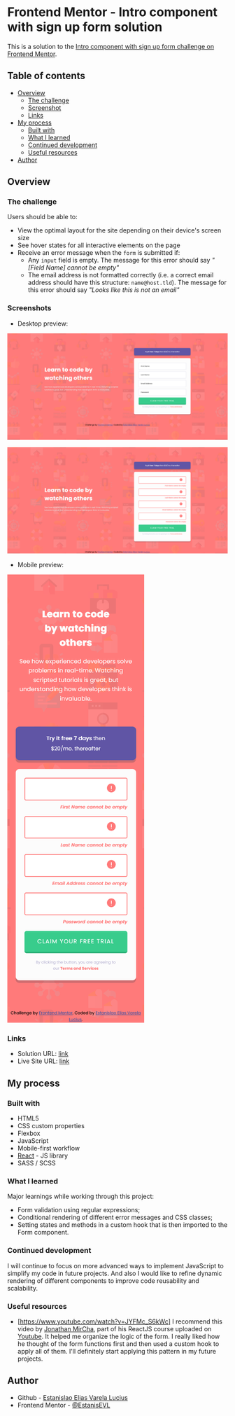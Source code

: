 # Frontend Mentor - Intro component with sign up form solution

This is a solution to the [Intro component with sign up form challenge on Frontend Mentor](https://www.frontendmentor.io/challenges/intro-component-with-signup-form-5cf91bd49edda32581d28fd1).


## Table of contents

- [Overview](#overview)
  - [The challenge](#the-challenge)
  - [Screenshot](#screenshot)
  - [Links](#links)
- [My process](#my-process)
  - [Built with](#built-with)
  - [What I learned](#what-i-learned)
  - [Continued development](#continued-development)
  - [Useful resources](#useful-resources)
- [Author](#author)


## Overview

### The challenge

Users should be able to:

- View the optimal layout for the site depending on their device's screen size
- See hover states for all interactive elements on the page
- Receive an error message when the `form` is submitted if:
  - Any `input` field is empty. The message for this error should say *"[Field Name] cannot be empty"*
  - The email address is not formatted correctly (i.e. a correct email address should have this structure: `name@host.tld`). The message for this error should say *"Looks like this is not an email"*


### Screenshots

- Desktop preview:

![Desktop](./Screenshot-desktop.png)

![Desktop - Active states](./Screenshot-desktop-active-states.png)

- Mobile preview:

![Mobile](./Screenshot-mobile-active-states.png)


### Links

- Solution URL: [link](https://github.com/EstanisEVL/intro-component-with-signup-form)
- Live Site URL: [link](https://estanisevl-signup-form-component.netlify.app/)


## My process

### Built with

- HTML5
- CSS custom properties
- Flexbox
- JavaScript
- Mobile-first workflow
- [React](https://reactjs.org/) - JS library
- SASS / SCSS


### What I learned

Major learnings while working through this project:
- Form validation using regular expressions;
- Conditional rendering of different error messages and CSS classes;
- Setting states and methods in a custom hook that is then imported to the Form component.


### Continued development

I will continue to focus on more advanced ways to implement JavaScript to simplify my code in future projects. And also I would like to refine dynamic rendering of different components to improve code reusability and scalability.


### Useful resources

- [https://www.youtube.com/watch?v=JYFMc_S6kWc] I recommend this video by [Jonathan MirCha](https://github.com/jonmircha), part of his ReactJS course uploaded on [Youtube](https://www.youtube.com/). It helped me organize the logic of the form. I really liked how he thought of the form functions first and then used a custom hook to apply all of them. I'll definitely start applying this pattern in my future projects.


## Author

- Github - [Estanislao Elias Varela Lucius](https://github.com/EstanisEVL)
- Frontend Mentor - [@EstanisEVL](https://www.frontendmentor.io/profile/EstanisEVL)
